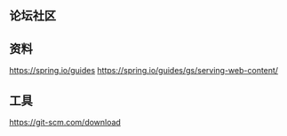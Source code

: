 ## 论坛社区

## 资料
https://spring.io/guides
https://spring.io/guides/gs/serving-web-content/

## 工具
https://git-scm.com/download